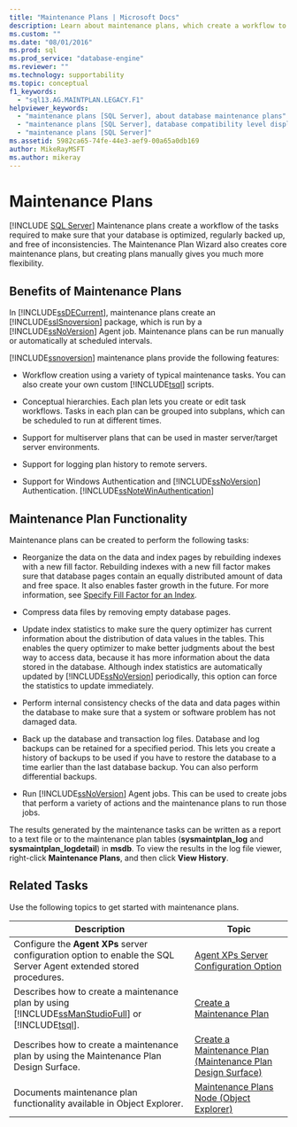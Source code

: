 ```yaml
---
title: "Maintenance Plans | Microsoft Docs"
description: Learn about maintenance plans, which create a workflow to ensure that your SQL Server database is optimized, regularly backed up, and free of inconsistencies.
ms.custom: ""
ms.date: "08/01/2016"
ms.prod: sql
ms.prod_service: "database-engine"
ms.reviewer: ""
ms.technology: supportability
ms.topic: conceptual
f1_keywords: 
  - "sql13.AG.MAINTPLAN.LEGACY.F1"
helpviewer_keywords: 
  - "maintenance plans [SQL Server], about database maintenance plans"
  - "maintenance plans [SQL Server], database compatibility level displayed in designer"
  - "maintenance plans [SQL Server]"
ms.assetid: 5982ca65-74fe-44e3-aef9-00a65a0db169
author: MikeRayMSFT
ms.author: mikeray
---
```

# Maintenance Plans
 [!INCLUDE [SQL Server](../../includes/applies-to-version/sqlserver.md)]
  Maintenance plans create a workflow of the tasks required to make sure that your database is optimized, regularly backed up, and free of inconsistencies. The Maintenance Plan Wizard also creates core maintenance plans, but creating plans manually gives you much more flexibility.  
  
## Benefits of Maintenance Plans  
 In [!INCLUDE[ssDECurrent](../../includes/ssdecurrent-md.md)], maintenance plans create an [!INCLUDE[ssISnoversion](../../includes/ssisnoversion-md.md)] package, which is run by a [!INCLUDE[ssNoVersion](../../includes/ssnoversion-md.md)] Agent job. Maintenance plans can be run manually or automatically at scheduled intervals.  
  
 [!INCLUDE[ssnoversion](../../includes/ssnoversion-md.md)] maintenance plans provide the following features:  
  
-   Workflow creation using a variety of typical maintenance tasks. You can also create your own custom [!INCLUDE[tsql](../../includes/tsql-md.md)] scripts.  
  
-   Conceptual hierarchies. Each plan lets you create or edit task workflows. Tasks in each plan can be grouped into subplans, which can be scheduled to run at different times.  
  
-   Support for multiserver plans that can be used in master server/target server environments.  
  
-   Support for logging plan history to remote servers.  
  
-   Support for Windows Authentication and [!INCLUDE[ssNoVersion](../../includes/ssnoversion-md.md)] Authentication. [!INCLUDE[ssNoteWinAuthentication](../../includes/ssnotewinauthentication-md.md)]  
  
## Maintenance Plan Functionality  
 Maintenance plans can be created to perform the following tasks:  
  
-   Reorganize the data on the data and index pages by rebuilding indexes with a new fill factor. Rebuilding indexes with a new fill factor makes sure that database pages contain an equally distributed amount of data and free space. It also enables faster growth in the future. For more information, see [Specify Fill Factor for an Index](../../relational-databases/indexes/specify-fill-factor-for-an-index.md).  
  
-   Compress data files by removing empty database pages.  
  
-   Update index statistics to make sure the query optimizer has current information about the distribution of data values in the tables. This enables the query optimizer to make better judgments about the best way to access data, because it has more information about the data stored in the database. Although index statistics are automatically updated by [!INCLUDE[ssNoVersion](../../includes/ssnoversion-md.md)] periodically, this option can force the statistics to update immediately.  
  
-   Perform internal consistency checks of the data and data pages within the database to make sure that a system or software problem has not damaged data.  
  
-   Back up the database and transaction log files. Database and log backups can be retained for a specified period. This lets you create a history of backups to be used if you have to restore the database to a time earlier than the last database backup. You can also perform differential backups.  
  
-   Run [!INCLUDE[ssNoVersion](../../includes/ssnoversion-md.md)] Agent jobs. This can be used to create jobs that perform a variety of actions and the maintenance plans to run those jobs.  
  
 The results generated by the maintenance tasks can be written as a report to a text file or to the maintenance plan tables (**sysmaintplan_log** and **sysmaintplan_logdetail**) in **msdb**. To view the results in the log file viewer, right-click **Maintenance Plans**, and then click **View History**.  
  
## Related Tasks  
 Use the following topics to get started with maintenance plans.  
  
|Description|Topic|  
|-|-|  
|Configure the **Agent XPs** server configuration option to enable the SQL Server Agent extended stored procedures.|[Agent XPs Server Configuration Option](../../database-engine/configure-windows/agent-xps-server-configuration-option.md)|
|Describes how to create a maintenance plan by using [!INCLUDE[ssManStudioFull](../../includes/ssmanstudiofull-md.md)] or [!INCLUDE[tsql](../../includes/tsql-md.md)].|[Create a Maintenance Plan](../../relational-databases/maintenance-plans/create-a-maintenance-plan.md)|  
|Describes how to create a maintenance plan by using the Maintenance Plan Design Surface.|[Create a Maintenance Plan &#40;Maintenance Plan Design Surface&#41;](../../relational-databases/maintenance-plans/create-a-maintenance-plan-maintenance-plan-design-surface.md)|  
|Documents maintenance plan functionality available in Object Explorer.|[Maintenance Plans Node &#40;Object Explorer&#41;](../../relational-databases/maintenance-plans/maintenance-plans-node-object-explorer.md)|  
  
  
